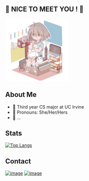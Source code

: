 ## 🦆 NICE TO MEET YOU ! 🦆
<img align="center" width="200" height="200" src="https://github.com/HazelYuAhiru/HazelYuAhiru/blob/7d06ab4e984dd2617ff483c4e0b57646ebcd1205/pfp.jpg">

## About Me
+ 📖 Third year CS major at UC Irvine
+ 🦆 Pronouns: She/Her/Hers
+ 🎨 ...
  
## Stats
[![Top Langs](https://github-readme-stats.vercel.app/api/top-langs/?username=HazelYuAhiru&layout=compact)](https://github.com/HazelYuAhiru/github-readme-stats)

## Contact
[![image](https://img.shields.io/badge/Gmail-D14836?style=for-the-badge&logo=gmail&logoColor=white)](mailto:hazelyumyk@gmail.com)
[![image](https://img.shields.io/badge/LinkedIn-0077B5?style=for-the-badge&logo=linkedin&logoColor=white)](https://www.linkedin.com/in/yihong-yu-ba62ab258/)
